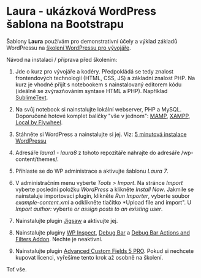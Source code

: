 # Laura - ukázková WordPress šablona na Bootstrapu

Šablony **Laura** používám pro demonstrativní účely a výklad základů WordPressu na [školení WordPressu pro vývojáře](https://www.janbien.cz/kurz-wordpress-vyvoj/).

Návod na instalaci / příprava před školením:

1) Jde o kurz pro vývojáře a kodéry. Předpokládá se tedy znalost frontendových technologií (HTML, CSS, JS) a základní znalost PHP. Na kurz je vhodné přijít s notebookem s nainstalovaný editorem kódu (ideálně se zvýrazňováním syntaxe HTML a PHP). Například [SublimeText](https://www.sublimetext.com).

2) Na svůj notebook si nainstalujte lokální webserver, PHP a MySQL. Doporučené hotové komplet balíčky "vše v jednom": [MAMP](https://www.mamp.info), [XAMPP](https://www.apachefriends.org), [Local by Flywheel](http://local.getflywheel.com).

3) Stáhněte si WordPress a nainstalujte si jej. Viz: [5 minutová instalace WordPressu](https://codex.wordpress.org/Installing_WordPress#Famous_5-Minute_Install) 

4) Adresáře *laura1*  - *laura8* z tohoto repozitáře nahrajte do adresáře /wp-content/themes/.

5) Přihlaste se do WP administrace a aktivujte šablonu *Laura 7*.

6) V administračním menu vyberte *Tools > Import*. Na stránce *Import* vyberte poslední položku *WordPress* a klikněte *Install Now*. Jakmile se nainstaluje importovací plugin, klikněte *Run Importer*, vyberte soubor *example-content.xml* a odklikněte tlačítko *Upload file and import". U *Import author:* vyberte *or assign posts to an existing user*.

7) Nainstalujte plugin [Jigsaw](https://wordpress.org/plugins/jigsaw/) a aktivujte jej. 

8) Nainstalujte pluginy [WP Inspect](https://cs.wordpress.org/plugins/wp-inspect/), [Debug Bar](https://wordpress.org/plugins/debug-bar/) a [Debug Bar Actions and Filters Addon](https://www.wordpress.org/plugins/debug-bar-actions-and-filters-addon/). Nechte je neaktivní.

9) Nainstalujte plugin [Advanced Custom Fields 5 PRO](https://www.advancedcustomfields.com/). Pokud si nechcete kupovat licenci, vyřešíme tento krok až osobně na školení.

Toť vše.
